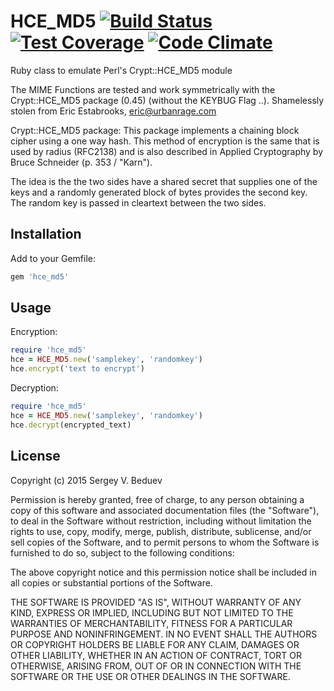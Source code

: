 HCE_MD5 [![Build Status](https://travis-ci.org/bsv9/hce_md5.svg)](https://travis-ci.org/bsv9/hce_md5) [![Test Coverage](https://codeclimate.com/github/bsv9/hce_md5/badges/coverage.svg)](https://codeclimate.com/github/bsv9/hce_md5/coverage) [![Code Climate](https://codeclimate.com/github/bsv9/hce_md5/badges/gpa.svg)](https://codeclimate.com/github/bsv9/hce_md5)
========

Ruby class to emulate Perl's Crypt::HCE_MD5 module

The MIME Functions are tested and work symmetrically with the
Crypt::HCE_MD5 package (0.45) (without the KEYBUG Flag ..).
Shamelessly stolen from Eric Estabrooks, eric@urbanrage.com

Crypt::HCE_MD5 package:
This package implements a chaining block cipher using a one way
hash. This method of encryption is the same that is used by radius
(RFC2138) and is also described in Applied Cryptography by Bruce
Schneider (p. 353 / "Karn").

The idea is the the two sides have a shared secret that supplies one
of the keys and a randomly generated block of bytes provides the
second key. The random key is passed in cleartext between the two
sides.

Installation
------------

Add to your Gemfile:

```ruby
gem 'hce_md5'
```

Usage
-----

Encryption:

```ruby
require 'hce_md5'
hce = HCE_MD5.new('samplekey', 'randomkey')
hce.encrypt('text to encrypt')
```

Decryption:

```ruby
require 'hce_md5'
hce = HCE_MD5.new('samplekey', 'randomkey')
hce.decrypt(encrypted_text)
```


License
-------

Copyright (c) 2015 Sergey V. Beduev

Permission is hereby granted, free of charge, to any person obtaining
a copy of this software and associated documentation files (the
"Software"), to deal in the Software without restriction, including
without limitation the rights to use, copy, modify, merge, publish,
distribute, sublicense, and/or sell copies of the Software, and to
permit persons to whom the Software is furnished to do so, subject to
the following conditions:

The above copyright notice and this permission notice shall be
included in all copies or substantial portions of the Software.

THE SOFTWARE IS PROVIDED "AS IS", WITHOUT WARRANTY OF ANY KIND,
EXPRESS OR IMPLIED, INCLUDING BUT NOT LIMITED TO THE WARRANTIES OF
MERCHANTABILITY, FITNESS FOR A PARTICULAR PURPOSE AND
NONINFRINGEMENT. IN NO EVENT SHALL THE AUTHORS OR COPYRIGHT HOLDERS BE
LIABLE FOR ANY CLAIM, DAMAGES OR OTHER LIABILITY, WHETHER IN AN ACTION
OF CONTRACT, TORT OR OTHERWISE, ARISING FROM, OUT OF OR IN CONNECTION
WITH THE SOFTWARE OR THE USE OR OTHER DEALINGS IN THE SOFTWARE.